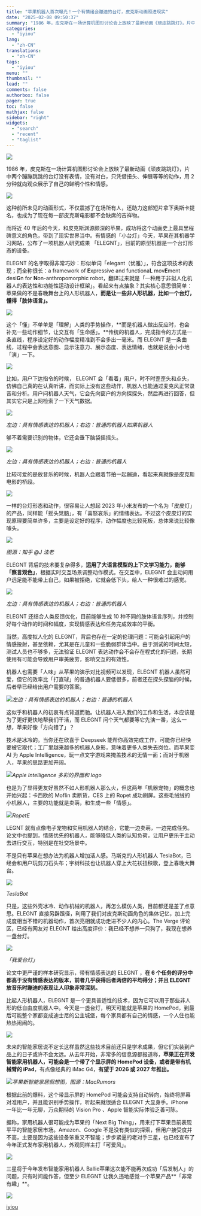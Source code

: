 ```yaml
---
title: "苹果机器人首次曝光！一个有情绪会蹦迪的台灯，皮克斯动画照进现实"
date: "2025-02-08 09:50:37"
summary: "1986 年，皮克斯在一场计算机图形讨论会上放映了最新动画《顽皮跳跳灯》，片中两个蹦蹦跳跳的台灯没有..."
categories:
  - "iyiou"
lang:
  - "zh-CN"
translations:
  - "zh-CN"
tags:
  - "iyiou"
menu: ""
thumbnail: ""
lead: ""
comments: false
authorbox: false
pager: true
toc: false
mathjax: false
sidebar: "right"
widgets:
  - "search"
  - "recent"
  - "taglist"
---
```


![](https://diting-hetu.iyiou.com/async/weixin/cxoNpD9aJpkhnbi7e793)

1986 年，皮克斯在一场计算机图形讨论会上放映了最新动画《顽皮跳跳灯》，片中两个蹦蹦跳跳的台灯没有表情，没有对白，只凭借扭头、伸展等等的动作，用 2 分钟就向观众展示了自己的鲜明个性和情感。

![](https://diting-hetu.iyiou.com/async/weixin/a4alUBPSflgnoptpFMm1)

这种前所未见的动画形式，不仅震撼了在场所有人，还助力这部短片拿下奥斯卡提名，也成为了现在每一部皮克斯电影都不会缺席的吉祥物。

而将近 40 年后的今天，和皮克斯渊源颇深的苹果，成功将这个动画史上最具里程碑意义的角色，带到了现实世界当中。有情感的「小台灯」今天，苹果在其机器学习网站，公布了一项机器人研究成果 「ELEGNT」，目前的原型机器是一个台灯形态的设备。

ELEGNT 的名字取得非常巧妙：形似单词「elegant（优雅）」，符合这项技术的表现；而全称很长：a framework of **E**xpressive and functiona**L** mov**E**ment desi**G**n for **N**on-anthropomorphic robot，翻译过来就是「一种用于非拟人化机器人的表达性和功能性运动设计框架」。看起来有点抽象？其实核心意思很简单：苹果做的不是春晚舞台上的人形机器人，**而是让一些非人形机器，比如一个台灯，懂得「肢体语言」。**

![](https://diting-hetu.iyiou.com/async/weixin/w5LCk9YSVdzaQlwcScZH)

这个「懂」不单单是「理解」人类的手势操作，**而是机器人做出反应时，也会补充一些动作细节，让交互有「生命感」。**传统的机器人，完成指令的方式是一条直线，程序设定好的动作幅度精准到不会多出一毫米。而 ELEGNT 是一条曲线，过程中会表达意图、显示注意力、展示态度、表达情绪，也就是说会小小地「演」一下。

![](https://diting-hetu.iyiou.com/async/weixin/PhxNjAl4WMBZgEjXjjTU)

比如，用户下达指令的时候， ELEGNT 会「看着」用户，时不时歪歪头和点头，仿佛自己真的在认真听讲，而实际上没有这些动作，机器人也能通过麦克风正常录音和分析。用户问机器人天气，它会先向窗户的方向探探头，然后再进行回答，但其实它只是上网检索了一下天气数据。

![](https://diting-hetu.iyiou.com/async/weixin/ucRfJ7A2Qc5S5SnYhb0G)

*左边：具有情感表达的机器人；右边：普通的机器人如果机器人*

够不着需要识别的物体，它还会垂下脑袋摇摇头。

![](https://diting-hetu.iyiou.com/async/weixin/Me2rQwwjJzDmZ0qLaib4)

*左边：具有情感表达的机器人；右边：普通的机器人*

比较可爱的是放音乐的时候，机器人会跟着节拍一起蹦迪，看起来真就像是皮克斯电影的桥段。

![](https://diting-hetu.iyiou.com/async/weixin/lFbsjJUbxtEz990Pbjy7)

一样的台灯形态和动作，很容易让人想起 2023 年小米发布的一个名为「皮皮灯」的产品，同样能「摇头晃脑」，有「喜怒哀乐」的情绪表达。不过这个皮皮灯的实现原理要简单许多，主要是设定好的程序，动作幅度也比较死板，总体来说比较像噱头。

![](https://diting-hetu.iyiou.com/async/weixin/QpbRtmxcslEidEQTaPuF)

*图源：知乎 @J 法老*

ELEGNT 背后的技术要复杂得多，**运用了大语言模型的上下文学习能力，能够「察言观色」**，根据实时交互场景调整动作模式。在交互中，ELEGNT 会主动问用户远足能不能带上自己，如果被拒绝，它就会低下头，给人一种很难过的感觉。

![](https://diting-hetu.iyiou.com/async/weixin/QYTF8LzmQx1AEScYmYuc)

*左边：具有情感表达的机器人；右边：普通的机器人*

ELEGNT 还结合人类反馈优化，目前能够生成 10 种不同的肢体语言序列，并控制好每个动作的时间和幅度，实现情感表达和任务完成效率的平衡。

当然，高度拟人化的 ELEGNT，背后也存在一定的伦理问题：可能会引起用户的情感投射，甚至依赖，尤其是在儿童和一些脆弱群体当中。由于测试的时间太短，测试人员也不够多，无法验证 ELEGNT 表达动作会不会存在程式化的问题，长期使用有可能会导致用户审美疲劳，影响交互的有效性。

机器人也需要「人味」从苹果的演示对比视频可以发现，ELEGNT 机器人虽然可爱，但它的效率比「打直球」的普通机器人要低很多，前者还在探头探脑的时候，后者早已经给出用户需要的答案。

![](https://diting-hetu.iyiou.com/async/weixin/OG3lbwePqRA3vZ5TEmmc)*左边：具有情感表达的机器人；右边：普通的机器人*

这似乎和机器人的初衷有点背道而驰。让机器人进入我们的工作和生活，本应该是为了更好更快地帮我们干活，而 ELEGNT 问个天气都要等它先演一番，这么一想，苹果好像「方向错了」？

技术是冰冷的。当你还在欣喜于 Deepseek 能帮你高效完成工作，可能你已经快要被它取代；工厂里越来越多的机器人身影，意味着更多人类失去岗位。而苹果变 AI 为 Apple Intelligence，玩一点文字游戏来掩盖技术的无情一面；而对于机器人，苹果的思路更加开阔。

![](https://diting-hetu.iyiou.com/async/weixin/91032W3Yhd8YQFdNxHp8)*Apple Intelligence 多彩的界面和 logo*

也是为了显得更友好虽然不如人形机器人那么火，但这两年「机器宠物」的概念也开始兴起：卡西欧的 Moflin 卖断货，CES 上的 Ropet 成功刷屏。这些毛绒绒的小机器人，主要的功能就是卖萌，和生成一些「情感」。

![](https://diting-hetu.iyiou.com/async/weixin/tBrHt3IgWQM2YrgJVZ7H)*RopetE*

LEGNT 就有点像电子宠物和实用机器人的结合，它能一边卖萌，一边完成任务。论文中也提到，情感优先的机器人，能够降低人类的认知负荷，让用户更乐于主动去进行交互，特别是在社交场景中。

不是只有苹果在想办法为机器人增加活人感。马斯克的人形机器人 TeslaBot，已经会和用户玩剪刀石头布；宇树科技也让机器人穿上大花袄扭秧歌，登上春晚大舞台。

![](https://diting-hetu.iyiou.com/async/weixin/oPv5UuJmZY0kynpCQTyZ)

*TeslaBot*

只是，这些外壳冰冷、动作机械的机器人，再怎么模仿人类，目前都还是差了点意思。ELEGNT 直接另辟蹊径，利用了我们对皮克斯动画角色的集体记忆，加上完成度相当不错的机器动作，首次亮相就成功走进不少人的内心。The Verge 评论区，已经有网友对 ELEGNT 给出高度评价：我已经不想养一只狗了，我现在想养一盏台灯。

![](https://diting-hetu.iyiou.com/async/weixin/RkX14BV3RnDYt5khLZYD)

*「我爱台灯」*

论文中更严谨的样本研究显示，带有情感表达的 ELEGNT ，**在 6 个任务的评分中都高于没有情感表达的版本，前者几乎获得后者两倍的平均得分；并且 ELEGNT 放音乐时蹦迪的表现让人印象非常深刻。**

比起人形机器人，ELEGNT 是一个更具普适性的技术，因为它可以用于那些非人形的低自由度机器人中。今天是一盏台灯，明天可能就是苹果的 HomePod，到最后可能整个家都变成迪士尼的公主城堡，每个家具都有自己的情感，一个人住也能热热闹闹的。

![](https://diting-hetu.iyiou.com/async/weixin/pk6vFHcOVvVwLJOaB6JT)

未来的智能家居说不定长这样虽然这些技术目前还只是学术成果，但它们实装到产品上的日子或许不会太远。从去年开始，非常多的信息源都报道称，**苹果正在开发智能家用机器人，可能会是一个带了个显示屏的 HomePod 设备，或者是带有机械臂的 iPad**，有点像经典的 iMac G4，**有望于 2026 或 2027 年推出。**

![](https://diting-hetu.iyiou.com/async/weixin/Gf8BgZSpbdgPsuvZLVju)*苹果新智能家居假想图，图源：MacRumors*

根据此前的爆料，这个带显示屏的 HomePod 可能会支持自动转向，始终将屏幕对准用户，并且能识别手势操作，听起来就很适合 ELEGNT 大显身手。iPhone 一年比一年无聊，万众期待的 Vision Pro 、Apple 智能实际体验乏善可陈。

据称，家用机器人很可能成为苹果的「Next Big Thing」，用来打下苹果目前表现平平的智能家居市场。Amazon、Google 不是没有类似的探索，但用户接受度并不高，主要是因为这些设备笨重又不智能；步步紧逼的老对手三星，也已经宣布了今年正式发布家用机器人，外观同样主打「可爱风」。

![](https://diting-hetu.iyiou.com/async/weixin/fChJnp6HP5unE57EM0YT)

三星将于今年发布智能家用机器人 Ballie苹果这次能不能再次成功「后发制人」的问题，只有时间能作答，但至少 ELEGNT 让我久违地感觉一个苹果产品**「非常有趣」**。

![](https://diting-hetu.iyiou.com/async/weixin/knoW1mThhSLpJNB9jYIH)

[iyiou](https://www.iyiou.com/news/202502081089729)
